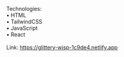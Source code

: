 Technologies:
<br>
• HTML
<br>
• TailwindCSS
<br>
• JavaScript
<br>
• React
<br>
<br>
Link: https://glittery-wisp-1c9de4.netlify.app

